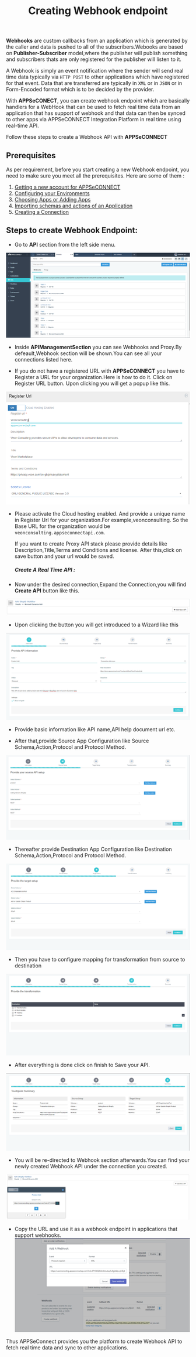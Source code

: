 ﻿---
title: "Creating Webhook endpoint"
toc: true
tag: developers
category: "API-Management"
menus: 
    quickstartapi:
        icon: fa fa-gg
        category: "Quickstart"
        title: "Create Webhook endpoint"
---
**Webhooks** are custom callbacks from an application which is generated by the caller and data is pushed to all of the subscribers.Webooks are based on **Publisher-Subscriber** model,where
the publisher will publish something and subscribers thats are only registered for the publisher will listen to it. 

A Webhook is simply an event notification where the 
sender will send real time data typically via `HTTP POST` to other applications which have registered for that event.
Data that are transferred are typically in `XML` or in `JSON` or in Form-Encoded format which is to be decided by the provider.

With **APPSeCONECT**, you can create webhook endpoint which are basically handlers for a WebHook that can be used to fetch real time data from an application that has support of webhook 
and that data can then be synced to other apps via APPSeCONNECT Integration Platform in real time using real-time API.

Follow these steps to create a Webhook API with **APPSeCONNECT**


## Prerequisites

As per requirement, before you start creating a new Webhook endpoint, you need to make sure you meet all the 
prerequisites. Here are some of them : 

1. [Getting a new account for APPSeCONNECT]()
2. [Configuring your Environments]()
3. [Choosing Apps or Adding Apps]()
4. [Importing schemas and actions of an Application]()
5. [Creating a Connection]()


## Steps to create Webhook Endpoint:

* Go to **API** section from the left side menu.

![Webhook Introduction](/staticfiles/api-management/media/Webhook-Introduction.PNG)

*  Inside **APIManagementSection** you can see Webhooks and Proxy.By defeault,Webhook section will be
  shown.You can see all your connections listed here.

* If you do not have a registered URL with **APPSeCONNECT** you have to Register a URL for your organization.Here is how to do it.
   Click on Register URL button. Upon clicking you will get a  popup like this.

![Register Url Org](/staticfiles/api-management/media/register-url-org.PNG)

* Please activate the Cloud hosting enabled. And provide a unique name in Register Url for your organization.For example,veonconsulting.
  So the Base URL for the organization would be `veonconsulting.appseconnectapi.com`.
  
  If you want to create Proxy API stack please provide details like Description,Title,Terms and Conditions and license.
  After this,click on save button and your url would be saved.

  ##### Create A Real Time API :

* Now under the desired connection,Expand the Connection,you will find **Create API** button like this.

![Create A P I Webhook](/staticfiles/api-management/media/CreateAPI_webhook.PNG)

* Upon clicking the button you will get introduced to a Wizard like this

![Wizard A P I Basic](/staticfiles/api-management/media/Wizard-API-Basic.PNG)

* Provide basic information like API name,API help document url etc.

* After that,provide Source App Configuration like Source Schema,Action,Protocol and Protocol Method.

![Wizard A P I Source](/staticfiles/api-management/media/Wizard-API-Source.PNG)

* Thereafter provide Destination App Configuration like Destination Schema,Action,Protocol and Protocol Method.

![Wizard A P I Destination](/staticfiles/api-management/media/Wizard-API-Destination.PNG)

* Then you have to configure mapping for transformation from source to destination

![Wizard A P I Mapping](/staticfiles/api-management/media/Wizard-API-Mapping.PNG)

* After everything is done click on finish to Save your API.

![Wizard A P I Summary](/staticfiles/api-management/media/Wizard-API-Summary.PNG)

* You will be re-directed to Webhook section afterwards.You can find your newly created Webhook API
 under the connection you created.

![Webhook A P I Data](/staticfiles/api-management/media/Webhook-API-Data.PNG)

* Copy the URL and use it as a webhook endpoint in applications that support webhooks.
![A P I Webhook Shopify](/staticfiles/api-management/media/API-Webhook-shopify.PNG) 

Thus APPSeConnect provides you the platform to create Webhook API to fetch real time data and sync to other applications.